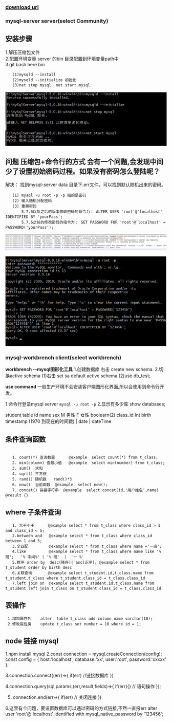
### [download url](https://dev.mysql.com/downloads/file/?id=485812)

### mysql-server server(select Community)

## 安装步骤
 1.解压压缩包文件 </br>
 2.配置环境变量 server 的bin 目录配置到环境变量path中 </br>
 3.git bash here bin 
 
 ```
    (1)mysqld --install
    (2)mysqld --initialize 初始化
    (3)net stop mysql  net start mysql
 ```

 ![图片](https://github.com/richChen0815/mysqlConnectTest/blob/master/1562574879(1).jpg) 
 
 
## 问题 压缩包+命令行的方式 会有一个问题,会发现中间少了设置初始密码过程。如果没有密码怎么登陆呢？

   解决：
       找到mysql-server data 目录下.err文件，可以找到默认随机出来的密码。

       (1) mysql -u root -p -p 指的是密码
       (2) 输入随机分配密码
       (3) 重置密码
           5.7.6以及之后的版本修改密码的命令为： ALTER USER 'root'@'localhost' IDENTIFIED BY 'yourPass';
           5.7.6之前的修改密码的指令为： SET PASSWORD FOR 'root'@'localhost' = PASSWORD('yourPass');


  ![图片](https://github.com/richChen0815/mysqlConnectTest/blob/master/1562575813(1).jpg)
       
  ![图片](https://github.com/richChen0815/mysqlConnectTest/blob/master/1562576475(1).jpg)



### mysql-workbrench client(select workbrench)
 **workbrench --mysql图形化工具**
 1.创建数据库   右击 create new schema.
 2.切换active schema 
   (1)右击 set sa default active schema
   (2)use db_test;
   
**use command**
   一般生产环境不会安装客户端图形化界面,所以会使用到命令行开发。
   
   1.命令行登录mysql server
      ```
       mysql -u root -p
      ```
   2.显示有多少库
     show databases;
     

 
   
   
  
 student table 
   id
   name
   sex   M 男性 F 女性  boolearn(2) 
   class_id  Int 
   birth   timestamp (1970 到现在的时间戳)  | date  |  dateTime  
  

## 条件查询函数
```
   
   1. count(*) 查询数量      @example  select count(*) from t_class;
   2. min(column) 查最小值   @example  select min(number) from t_class;
   3. sum()  求和
   4. sqrt() 平方根
   5. rand() 随机数   rand()*3
   6. now()  当前函数  @example  select now();
   7. concat() 拼接字符串  @example  select concat(id,'用户姓名',name)  @result {}
```
   
## where 子条件查询

```
   1. 大于小于      @example select * from t_class where class_id > 1 and class_id < 5;
   2.between and   @example select * from t_class where class_id between 1 and 5;
   3.全匹配         @example select * from t_class where name ='一班';
   4.like          @example select * from t_class where name like '%班';   '% 中间%' | '% 班'  |  '一 %'
   5.排序 order by  desc(降序)| asc(正序); @example select * from t_student order by birth desc 
   6.关联查询       @example select t_student.id,t_class.name from t_student,t_class where t_student.class_id = t_class.class_id 
   7.left join on  @example select t_student.id,t_class.name from t_student left join t_class on t_student.class_id = t_class.class_id 
```

## 表操作

```
 1.增加属性列    alter  table t_class add column name varchar(10); 
 2.修改属性类    update t_class set number = 10 where id = 1;
```


## node 链接 mysql
 1.npm install mysql
 2.const connection = mysql.createConnection(config);
 const config = {
     host:'localhost',
     database:'xx',
     user:'root',
     password:'xxxxx'
  };
  
  3.connection.connect((err)=>{
    if(err) //链接数据库
  })
  
  4.connection.query(sql,params,(err,result,fields)=>{
     if(err){} // 语句操作
  });
  
  5. connection.end(err=>{
     if(err) // 关闭连接
  })
  
  
  
  6.这里有个问题，要设置数据库可以通过密码的方式链接,不然一直报err
   alter user 'root'@'localhost' identified with mysql_native_password by '123456';
  

 

